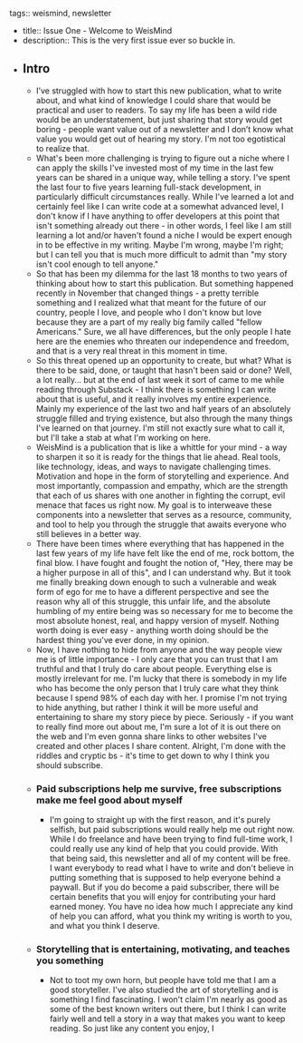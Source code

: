 tags:: weismind, newsletter

- title:: Issue One - Welcome to WeisMind
- description:: This is the very first issue ever so buckle in.
- ## Intro
	- I’ve struggled with how to start this new publication, what to write about, and what kind of knowledge I could share that would be practical and user to readers. To say my life has been a wild ride would be an understatement, but just sharing that story would get boring - people want value out of a newsletter and I don’t know what value you would get out of hearing my story. I'm not too egotistical to realize that.
	- What's been more challenging is trying to figure out a niche where I can apply the skills I've invested most of my time in the last few years can be shared in a unique way, while telling a story. I've spent the last four to five years learning full-stack development, in particularly difficult circumstances really. While I've learned a lot and certainly feel like I can write code at a somewhat advanced level, I don't know if I have anything to offer developers at this point that isn't something already out there - in other words, I feel like I am still learning a lot and/or haven't found a niche I would be expert enough in to be effective in my writing. Maybe I'm wrong, maybe I'm right; but I can tell you that is much more difficult to admit than "my story isn't cool enough to tell anyone."
	- So that has been my dilemma for the last 18 months to two years of thinking about how to start this publication. But something happened recently in November that changed things - a pretty terrible something and I realized what that meant for the future of our country, people I love, and people who I don't know but love because they are a part of my really big family called "fellow Americans." Sure, we all have differences, but the only people I hate here are the enemies who threaten our independence and freedom, and that is a very real threat in this moment in time.
	- So this threat opened up an opportunity to create, but what? What is there to be said, done, or taught that hasn't been said or done? Well, a lot really... but at the end of last week it sort of came to me while reading through Substack - I think there is something I can write about that is useful, and it really involves my entire experience. Mainly my experience of the last two and half years of an absolutely struggle filled and trying existence, but also through the many things I've learned on that journey. I'm still not exactly sure what to call it, but I'll take a stab at what I'm working on here.
	- WeisMind is a publication that is like a whittle for your mind - a way to sharpen it so it is ready for the things that lie ahead. Real tools, like technology, ideas, and ways to navigate challenging times. Motivation and hope in the form of storytelling and experience. And most importantly, compassion and empathy, which are the strength that each of us shares with one another in fighting the corrupt, evil menace that faces us right now. My goal is to interweave these components into a newsletter that serves as a resource, community, and tool to help you through the struggle that awaits everyone who still believes in a better way.
	- There have been times where everything that has happened in the last few years of my life have felt like the end of me, rock bottom, the final blow. I have fought and fought the notion of, "Hey, there may be a higher purpose in all of this", and I can understand why. But it took me finally breaking down enough to such a vulnerable and weak form of ego for me to have a different perspective and see the reason why all of this struggle, this unfair life, and the absolute humbling of my entire being was so necessary for me to become the most absolute honest, real, and happy version of myself. Nothing worth doing is ever easy - anything worth doing should be the hardest thing you've ever done, in my opinion.
	- Now, I have nothing to hide from anyone and the way people view me is of little importance - I only care that you can trust that I am truthful and that I truly do care about people. Everything else is mostly irrelevant for me. I'm lucky that there is somebody in my life who has become the only person that I truly care what they think because I spend 98% of each day with her. I promise I'm not trying to hide anything, but rather I think it will be more useful and entertaining to share my story piece by piece. Seriously - if you want to really find more out about me, I'm sure a lot of it is out there on the web and I'm even gonna share links to other websites I've created and other places I share content. Alright, I'm done with the riddles and cryptic bs - it's time to get down to why I think you should subscribe.
	- ### Paid subscriptions help me survive, free subscriptions make me feel good about myself
		- I'm going to straight up with the first reason, and it's purely selfish, but paid subscriptions would really help me out right now. While I do freelance and have been trying to find full-time work, I could really use any kind of help that you could provide. With that being said, this newsletter and all of my content will be free. I want everybody to read what I have to write and don't believe in putting something that is supposed to help everyone behind a paywall. But if you do become a paid subscriber, there will be certain benefits that you will enjoy for contributing your hard earned money. You have no idea how much I appreciate any kind of help you can afford, what you think my writing is worth to you, and what you think I deserve.
	- ### Storytelling that is entertaining, motivating, and teaches you something
		- Not to toot my own horn, but people have told me that I am a good storyteller. I've also studied the art of storytelling and is something I find fascinating. I won't claim I'm nearly as good as some of the best known writers out there, but I think I can write fairly well and tell a story in a way that makes you want to keep reading. So just like any content you enjoy, I